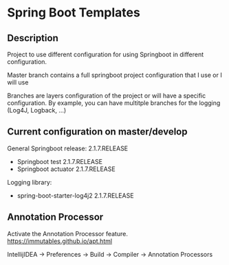 # Spring Boot Templates
## Description
Project to use different configuration for using Springboot in different configuration.

Master branch contains a full springboot project configuration that I use or I will use

Branches are layers configuration of the project or will have a specific configuration.
By example, you can have multitple branches for the logging (Log4J, Logback, ...)

## Current configuration on master/develop

General Springboot release: 2.1.7.RELEASE

* Springboot test 2.1.7.RELEASE
* Springboot actuator 2.1.7.RELEASE

Logging library:
* spring-boot-starter-log4j2 2.1.7.RELEASE

## Annotation Processor
Activate the Annotation Processor feature. 
https://immutables.github.io/apt.html

IntellijIDEA 
-> Preferences -> Build -> Compiler -> Annotation Processors
